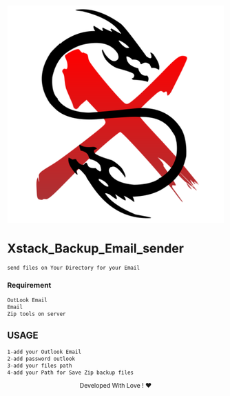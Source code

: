 <div align="center">
    <img src="https://raw.githubusercontent.com/4xmen/xshop/32f783f1986fe9a44a9a0dc4e6474501a0a0324d/media/xstack-shop-logo.svg" alt="Xstack" width="600">
</div>

# Xstack_Backup_Email_sender

    send files on Your Directory for your Email
 
### Requirement
    OutLook Email
    Email
    Zip tools on server

## USAGE

    1-add your Outlook Email
    2-add password outlook
    3-add your files path
    4-add your Path for Save Zip backup files
     










































<div align="center"> Developed With Love ! ❤️</div>
